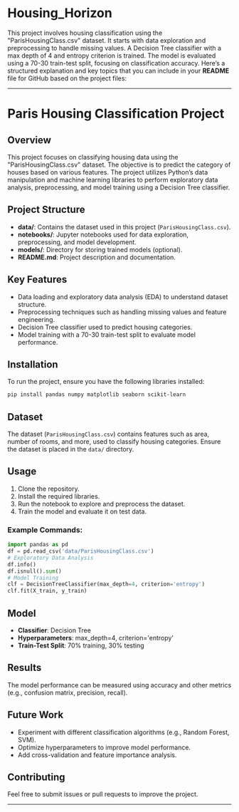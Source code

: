 # Housing_Horizon
This project involves housing classification using the "ParisHousingClass.csv" dataset. It starts with data exploration and preprocessing to handle missing values. A Decision Tree classifier with a max depth of 4 and entropy criterion is trained. The model is evaluated using a 70-30 train-test split, focusing on classification accuracy.
Here’s a structured explanation and key topics that you can include in your **README** file for GitHub based on the project files:

---

# Paris Housing Classification Project

## Overview
This project focuses on classifying housing data using the "ParisHousingClass.csv" dataset. The objective is to predict the category of houses based on various features. The project utilizes Python’s data manipulation and machine learning libraries to perform exploratory data analysis, preprocessing, and model training using a Decision Tree classifier.

## Project Structure
- **data/**: Contains the dataset used in this project (`ParisHousingClass.csv`).
- **notebooks/**: Jupyter notebooks used for data exploration, preprocessing, and model development.
- **models/**: Directory for storing trained models (optional).
- **README.md**: Project description and documentation.

## Key Features
- Data loading and exploratory data analysis (EDA) to understand dataset structure.
- Preprocessing techniques such as handling missing values and feature engineering.
- Decision Tree classifier used to predict housing categories.
- Model training with a 70-30 train-test split to evaluate model performance.

## Installation
To run the project, ensure you have the following libraries installed:

```bash
pip install pandas numpy matplotlib seaborn scikit-learn
```

## Dataset
The dataset (`ParisHousingClass.csv`) contains features such as area, number of rooms, and more, used to classify housing categories. Ensure the dataset is placed in the `data/` directory.

## Usage
1. Clone the repository.
2. Install the required libraries.
3. Run the notebook to explore and preprocess the dataset.
4. Train the model and evaluate it on test data.

### Example Commands:
```python
import pandas as pd
df = pd.read_csv('data/ParisHousingClass.csv')
# Exploratory Data Analysis
df.info()
df.isnull().sum()
# Model Training
clf = DecisionTreeClassifier(max_depth=4, criterion='entropy')
clf.fit(X_train, y_train)
```

## Model
- **Classifier**: Decision Tree
- **Hyperparameters**: max_depth=4, criterion='entropy'
- **Train-Test Split**: 70% training, 30% testing

## Results
The model performance can be measured using accuracy and other metrics (e.g., confusion matrix, precision, recall).

## Future Work
- Experiment with different classification algorithms (e.g., Random Forest, SVM).
- Optimize hyperparameters to improve model performance.
- Add cross-validation and feature importance analysis.

## Contributing
Feel free to submit issues or pull requests to improve the project.

---
